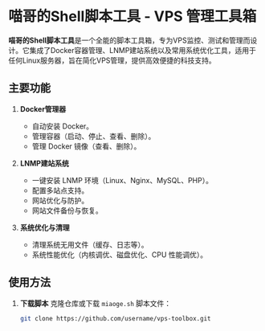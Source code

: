 # 喵哥的Shell脚本工具 - VPS 管理工具箱

**喵哥的Shell脚本工具**是一个全能的脚本工具箱，专为VPS监控、测试和管理而设计。它集成了Docker容器管理、LNMP建站系统以及常用系统优化工具，适用于任何Linux服务器，旨在简化VPS管理，提供高效便捷的科技支持。

## 主要功能

1. **Docker管理器**
   - 自动安装 Docker。
   - 管理容器（启动、停止、查看、删除）。
   - 管理 Docker 镜像（查看、删除）。

2. **LNMP建站系统**
   - 一键安装 LNMP 环境（Linux、Nginx、MySQL、PHP）。
   - 配置多站点支持。
   - 网站优化与防护。
   - 网站文件备份与恢复。

3. **系统优化与清理**
   - 清理系统无用文件（缓存、日志等）。
   - 系统性能优化（内核调优、磁盘优化、CPU 性能调优）。

## 使用方法

1. **下载脚本**
   克隆仓库或下载 `miaoge.sh` 脚本文件：
   ```bash
   git clone https://github.com/username/vps-toolbox.git
